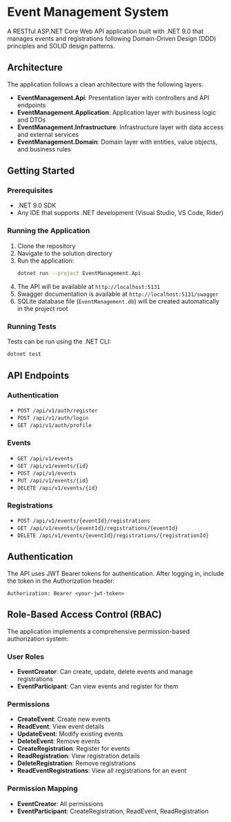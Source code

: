 # Event Management System

A RESTful ASP.NET Core Web API application built with .NET 9.0 that manages events and registrations following Domain-Driven Design (DDD) principles and SOLID design patterns.

## Architecture

The application follows a clean architecture with the following layers:

- **EventManagement.Api**: Presentation layer with controllers and API endpoints
- **EventManagement.Application**: Application layer with business logic and DTOs
- **EventManagement.Infrastructure**: Infrastructure layer with data access and external services
- **EventManagement.Domain**: Domain layer with entities, value objects, and business rules

## Getting Started

### Prerequisites
- .NET 9.0 SDK
- Any IDE that supports .NET development (Visual Studio, VS Code, Rider)

### Running the Application
1. Clone the repository
2. Navigate to the solution directory
3. Run the application:
   ```bash
   dotnet run --project EventManagement.Api
   ```
4. The API will be available at `http://localhost:5131`
5. Swagger documentation is available at `http://localhost:5131/swagger`
6. SQLite database file (`EventManagement.db`) will be created automatically in the project root

### Running Tests
Tests can be run using the .NET CLI:
```bash
dotnet test
```

## API Endpoints

### Authentication
- `POST /api/v1/auth/register`
- `POST /api/v1/auth/login`
- `GET /api/v1/auth/profile`

### Events
- `GET /api/v1/events`
- `GET /api/v1/events/{id}`
- `POST /api/v1/events`
- `PUT /api/v1/events/{id}`
- `DELETE /api/v1/events/{id}`

### Registrations
- `POST /api/v1/events/{eventId}/registrations`
- `GET /api/v1/events/{eventId}/registrations/{eventId}`
- `DELETE /api/v1/events/{eventId}/registrations/{registrationId}`

## Authentication

The API uses JWT Bearer tokens for authentication. After logging in, include the token in the Authorization header:

```
Authorization: Bearer <your-jwt-token>
```

## Role-Based Access Control (RBAC)

The application implements a comprehensive permission-based authorization system:

### User Roles
- **EventCreator**: Can create, update, delete events and manage registrations
- **EventParticipant**: Can view events and register for them

### Permissions
- **CreateEvent**: Create new events
- **ReadEvent**: View event details
- **UpdateEvent**: Modify existing events
- **DeleteEvent**: Remove events
- **CreateRegistration**: Register for events
- **ReadRegistration**: View registration details
- **DeleteRegistration**: Remove registrations
- **ReadEventRegistrations**: View all registrations for an event

### Permission Mapping
- **EventCreator**: All permissions
- **EventParticipant**: CreateRegistration, ReadEvent, ReadRegistration

